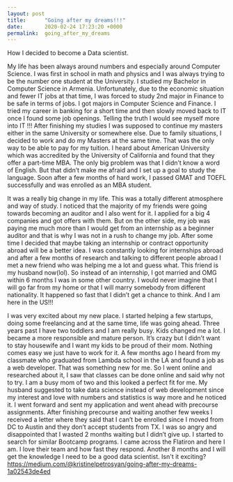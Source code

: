 ```yaml
---
layout: post
title:      "​Going after my dreams!!!"
date:       2020-02-24 17:23:20 +0000
permalink:  going_after_my_dreams
---
```



How I decided to become a Data scientist.


My life has been always around numbers and especially around Computer Science. I was first in school in math and physics and I was always trying to be the number one student at the University. I studied my Bachelor in Computer Science in Armenia. Unfortunately, due to the economic situation and fewer IT jobs at that time, I was forced to study 2nd major in Finance to be safe in terms of jobs. I got majors in Computer Science and Finance. I tried my career in banking for a short time and then slowly moved back to IT once I found some job openings. Telling the truth I would see myself more into IT !!!
After finishing my studies I was supposed to continue my masters either in the same University or somewhere else. Due to family situations, I decided to work and do my Masters at the same time. That was the only way to be able to pay for my tuition. I heard about American University which was accredited by the University of California and found that they offer a part-time MBA. The only big problem was that I didn’t know a word of English. But that didn’t make me afraid and I set up a goal to study the language. Soon after a few months of hard work, I passed GMAT and TOEFL successfully and was enrolled as an MBA student.

It was a really big change in my life. This was a totally different atmosphere and way of study. I noticed that the majority of my friends were going towards becoming an auditor and I also went for it. I applied for a big 4 companies and got offers with them. But on the other side, my job was paying me much more than I would get from an internship as a beginner auditor and that is why I was not in a rush to change my job. After some time I decided that maybe taking an internship or contract opportunity abroad will be a better idea. I was constantly looking for internships abroad and after a few months of research and talking to different people abroad I met a new friend who was helping me a lot and guess what. This friend is my husband now(lol). So instead of an internship, I got married and OMG within 6 months I was in some other country. I would never imagine that I will go far from my home or that I will marry somebody from different nationality. It happened so fast that I didn’t get a chance to think. And I am here in the US!!!

I was very excited about my new place. I started helping a few startups, doing some freelancing and at the same time, life was going ahead. Three years past I have two toddlers and I am really busy. Kids changed me a lot. I became a more responsible and mature person. It’s crazy but I didn’t want to stay housewife and I want my kids to be proud of their mom. Nothing comes easy we just have to work for it.
A few months ago I heard from my classmate who graduated from Lambda school in the LA and found a job as a web developer. That was something new for me. So I went online and researched about it, I saw that classes can be done online and said why not to try. I am a busy mom of two and this looked a perfect fit for me. My husband suggested to take data science instead of web development since my interest and love with numbers and statistics is way more and he noticed it. I went forward and sent my application and went ahead with precourse assignments. After finishing precourse and waiting another few weeks I received a letter where they said that I can’t be enrolled since I moved from DC to Austin and they don’t accept students from TX. I was so angry and disappointed that I wasted 2 months waiting but I didn’t give up. I started to search for similar Bootcamp programs. I came across the Flatiron and here I am. I love their team and how fast they respond. Another 8 months and I will get the knowledge I need to be a good data scientist. Isn't it exciting?
https://medium.com/@kristinelpetrosyan/going-after-my-dreams-1a02543de4ed




